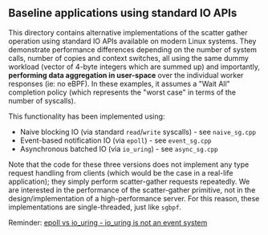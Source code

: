 ## Baseline applications using standard IO APIs

This directory contains alternative implementations of the scatter gather operation using standard IO APIs available on modern Linux systems. They demonstrate performance differences depending on the number of system calls, number of copies and context switches, all using the same dummy workload (vector of 4-byte integers which are summed up) and importantly, **performing data aggregation in user-space** over the individual worker responses (ie: no eBPF). In these examples, it assumes a "Wait All" completion policy (which represents the "worst case" in terms of the number of syscalls).

This functionality has been implemented using:

- Naive blocking IO (via standard `read`/`write` syscalls) - see `naive_sg.cpp`
- Event-based notification IO (via `epoll`) - see `event_sg.cpp`
- Asynchronous batched IO (via `io_uring`) - see `async_sg.cpp`

Note that the code for these three versions does not implement any type request handling from clients (which would be the case in a real-life application); they simply perform scatter-gather requests repeatedly. We are interested in the performance of the scatter-gather primitive, not in the design/implementation of a high-performance server. For this reason, these implementations are single-threaded, just like `sgbpf`.

Reminder: [epoll vs io_uring - io_uring is not an event system ](https://news.ycombinator.com/item?id=27540248)